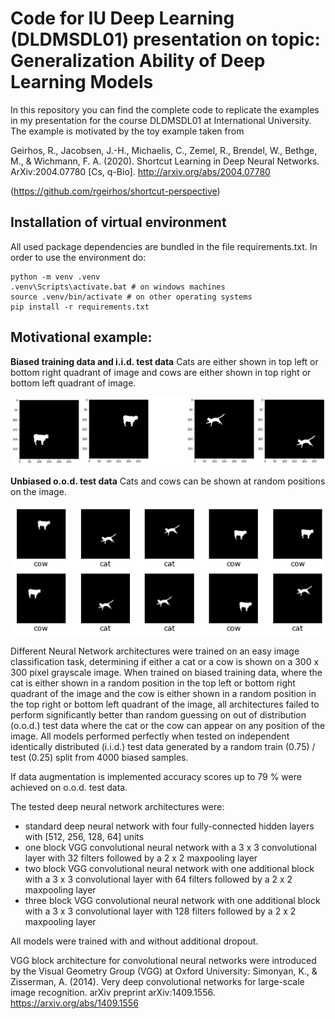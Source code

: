 # Code for IU Deep Learning (DLDMSDL01) presentation on topic: Generalization Ability of Deep Learning Models

In this repository you can find the complete code to replicate the examples in my presentation for the course DLDMSDL01 at International University. The example is motivated by the toy example taken from

Geirhos, R., Jacobsen, J.-H., Michaelis, C., Zemel, R., Brendel, W., Bethge, M., & Wichmann, F. A. (2020). Shortcut Learning in Deep Neural Networks. ArXiv:2004.07780 [Cs, q-Bio]. http://arxiv.org/abs/2004.07780

(https://github.com/rgeirhos/shortcut-perspective)

## Installation of virtual environment

All used package dependencies are bundled in the file requirements.txt. In order to use the environment do:

```{bash}
python -m venv .venv
.venv\Scripts\activate.bat # on windows machines
source .venv/bin/activate # on other operating systems
pip install -r requirements.txt
```

## Motivational example:

**Biased training data and i.i.d. test data**
Cats are either shown in top left or bottom right quadrant of image and cows are either shown in top right or bottom left quadrant of image.

![ ](./images/cow_vs_cat_biased.png  "biased data")

**Unbiased o.o.d. test data**
Cats and cows can be shown at random positions on the image.

![](./images/cow_vs_cat_unbiased.png "unbiased data")

Different Neural Network architectures were trained on an easy image classification task, determining if either a cat or a cow is shown on a 300 x 300 pixel grayscale image. When trained on biased training data, where the cat is either shown in a random position in the top left or bottom right quadrant of the image and the cow is either shown in a random position in the top right or bottom left quadrant of the image, all architectures failed to perform significantly better than random guessing on out of distribution (o.o.d.) test data where the cat or the cow can appear on any position of the image. All models performed perfectly when tested on independent identically distributed (i.i.d.) test data generated by a random train (0.75) / test (0.25) split from 4000 biased samples.

If data augmentation is implemented accuracy scores up to 79 % were achieved on o.o.d. test data.

The tested deep neural network architectures were:
* standard deep neural network with four fully-connected hidden layers with [512, 256, 128, 64] units
* one block VGG convolutional neural network with a 3 x 3 convolutional layer with 32 filters followed by a 2 x 2 maxpooling layer
* two block VGG convolutional neural network with one additional block with a 3 x 3 convolutional layer with 64 filters followed by a 2 x 2 maxpooling layer
* three block VGG convolutional neural network with one additional block with a 3 x 3 convolutional layer with 128 filters followed by a 2 x 2 maxpooling layer

All models were trained with and without additional dropout.

VGG block architecture for convolutional neural networks were introduced by the Visual Geometry Group (VGG) at Oxford University:
Simonyan, K., & Zisserman, A. (2014). Very deep convolutional networks for large-scale image recognition. arXiv preprint arXiv:1409.1556. https://arxiv.org/abs/1409.1556